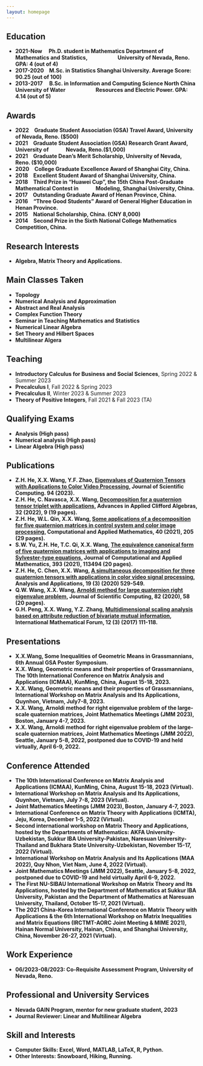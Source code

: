```yaml
---
layout: homepage
---
```




## Education
- **2021-Now&emsp; Ph.D. student in Mathematics Department of Mathematics and Statistics,
&emsp;&emsp;&emsp;&emsp; &emsp; University of Nevada, Reno. GPA: 4 (out of 4)**
- **2017-2020&emsp;M.Sc. in Statistics Shanghai University. Average Score: 90.25 (out of 100)**
- **2013-2017&emsp; B.Sc. in Information and Computing Science North China University of Water
&emsp;&emsp;&emsp;&emsp; &emsp; Resources and Electric Power. GPA: 4.14 (out of 5)**

## Awards
- **2022&emsp;Graduate Student Association (GSA) Travel Award, University of Nevada, Reno. ($500)**
- **2021&emsp;Graduate Student Association (GSA) Research Grant Award, University of&emsp;&emsp;&emsp; Nevada, Reno.($1,000)**
- **2021&emsp;Graduate Dean’s Merit Scholarship, University of Nevada, Reno. ($10,000)**
- **2020&emsp;College Graduate Excellence Award of Shanghai City, China.**
- **2018&emsp;Excellent Student Award of Shanghai University, China.**
- **2018&emsp;Third Prize in “Huawei Cup”, the 15th China Post-Graduate Mathematical Contest in &emsp;&emsp;&emsp;Modeling, Shanghai University, China.**
- **2017&emsp;Outstanding Graduate Award of Henan Province, China.**
- **2016&emsp;“Three Good Students” Award of General Higher Education in Henan Province.**
- **2015&emsp;National Scholarship, China. (CNY 8,000)**
- **2014&emsp;Second Prize in the Sixth National College Mathematics Competition, China.**

## Research Interests

- **Algebra, Matrix Theory and Applications.**  

## Main Classes Taken

- **Topology** 
- **Numerical Analysis and Approximation** 
- **Abstract and Real Analysis** 
- **Complex Function Theory**
- **Seminar in Teaching Mathematics and Statistics** 
- **Numerical Linear Algebra**
- **Set Theory and Hilbert Spaces**
- **Multilinear Algera**


## Teaching
- **Introductory Calculus for Business and Social Sciences**, Spring 2022 & Summer 2023
- **Precalculus I**, Fall 2022 & Spring 2023
- **Precalculus II**, Winter 2023 & Summer 2023
- **Theory of Positive Integers**, Fall 2021 & Fall 2023 (TA)

  
## Qualifying Exams
- **Analysis   (High pass)**
-  **Numerical analysis   (High pass)**
- **Linear Algebra  (High pass)**
 
## Publications
- 	**Z.H. He, X.X. Wang, Y.F. Zhao, [Eigenvalues of Quaternion Tensors with Applications to Color Video Processing](https://doi.org/10.1007/s10915-022-02058-5), Journal of Scientific Computing. 94 (2023).**
- **Z.H. He, C. Navasca, X.X. Wang, [Decomposition for a quaternion tensor triplet with applications](https://doi.org/10.1007/s00006-021-01195-8), Advances in Applied Clifford Algebras, 32 (2022), 9 (19 pages).** 
- **Z.H. He, W.L. Qin, X.X. Wang, [Some applications of a decomposition for five quaternion matrices in control system and color image processing](https://doi.org/10.1007/s40314-021-01579-3), Computational and Applied Mathematics, 40 (2021), 205 (29 pages).**  
- 	**S.W. Yu, Z.H. He, T.C. Qi, X.X. Wang, [The equivalence canonical form of five quaternion matrices with applications to imaging and Sylvester-type equations](https://doi.org/10.1016/j.cam.2021.113494), Journal of Computational and Applied Mathematics, 393 (2021), 113494 (20 pages).**  
- 	**Z.H. He, C. Chen, X.X. Wang, [A simultaneous decomposition for three quaternion tensors with applications in color video signal processing](https://www.worldscientific.com/doi/10.1142/S0219530520400084), Analysis and Applications, 19 (3) (2020) 529-549.**  
-	**Q.W. Wang, X.X. Wang, [Arnoldi method for large quaternion right eigenvalue problem](https://doi.org/10.1007/s10915-020-01158-4), Journal of Scientific Computing, 82 (2020), 58 (20 pages).**  
-	**G.H. Peng, X.X. Wang, Y.Z. Zhang, [Multidimensional scaling analysis based on attribute reduction of bivariate mutual information](https://doi.org/10.12988/imf.2017.610133), International Mathematical Forum, 12 (3) (2017) 111-118.** 

## Presentations
- 	**X.X.Wang, Some Inequalities of Geometric Means in Grassmannians, 6th Annual GSA Poster Symposium.**
- 	**X.X. Wang, Geometric means and their properties of Grassmannians, The 10th International Conference on Matrix Analysis and Applications (ICMAA), KunMing, China, August 15-18, 2023.**
- 	**X.X. Wang, Geometric means and their properties of Grassmannians, International Workshop on Matrix Analysis and Its Applications, Quynhon, Vietnam, July7-8, 2023.**
- 	**X.X. Wang, Arnoldi method for right eigenvalue problem of the large-scale quaternion matrices, Joint Mathematics Meetings (JMM 2023), Boston, January 4-7, 2023.**
- 	**X.X. Wang, Arnoldi method for right eigenvalue problem of the large-scale quaternion matrices, Joint Mathematics Meetings (JMM 2022), Seattle, January 5-8, 2022, postponed due to COVID-19 and held virtually, April 6-9, 2022.** 

## Conference Attended
-	**The 10th International Conference on Matrix Analysis and Applications (ICMAA), KunMing, China, August 15-18, 2023 (Virtual).**
-	**International Workshop on Matrix Analysis and Its Applications, Quynhon, Vietnam, July 7-8, 2023 (Virtual).**
-	**Joint Mathematics Meetings (JMM 2023), Boston, January 4-7, 2023.**
-	**International Conference on Matrix Theory with Applications (ICMTA), Jeju, Korea, December 1-5, 2022 (Virtual).**
-	**Second international workshop on Matrix Theory and Applications, hosted by the Departments of Mathematics: AKFA University-Uzbekistan, Sukkur IBA University-Pakistan, Naresuan University-Thailand and Bukhara State University-Uzbekistan, November 15-17, 2022 (Virtual).**
-	**International Workshop on Matrix Analysis and Its Applications (MAA 2022), Quy Nhon, Viet Nam, June 4, 2022 (Virtual).**
-	**Joint Mathematics Meetings (JMM 2022), Seattle, January 5-8, 2022, postponed due to COVID-19 and held virtually April 6-9, 2022.**
-	**The First NU-SIBAU International Workshop on Matrix Theory and Its Applications, hosted by the Department of Mathematics at Sukkur IBA University, Pakistan and the Department of Mathematics at Naresuan University, Thailand, October 15-17, 2021 (Virtual).**
-	**The 2021 China-Korea International Conference on Matrix Theory with Applications & the 6th International Workshop on Matrix Inequalities and Matrix Equations (IRCTMT-AORC Joint Meeting & MIME 2021), Hainan Normal University, Hainan, China, and Shanghai University, China, November 26-27, 2021 (Virtual).**

## Work Experience
- **06/2023-08/2023: Co-Requisite Assessment Program, University of Nevada, Reno.**

## Professional and University Services  
- **Nevada GAIN   Program, mentor for new graduate student, 2023**	
- **Journal Reviewer: Linear and Multilinear Algebra**  

## Skill and Interests

- **Computer Skills: Excel, Word, MATLAB, LaTeX, R, Python.** 
- **Other Interests: Snowboard, Hiking, Running.** 

